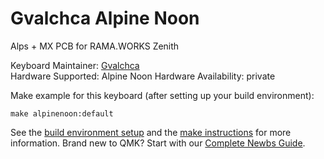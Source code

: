 Gvalchca Alpine Noon
======

Alps + MX PCB for RAMA.WORKS Zenith

Keyboard Maintainer: [Gvalchca](https://github.com/Gvalch-ca)  
Hardware Supported: Alpine Noon
Hardware Availability: private

Make example for this keyboard (after setting up your build environment):

    make alpinenoon:default

See the [build environment setup](https://docs.qmk.fm/#/getting_started_build_tools) and the [make instructions](https://docs.qmk.fm/#/getting_started_make_guide) for more information. Brand new to QMK? Start with our [Complete Newbs Guide](https://docs.qmk.fm/#/newbs).
